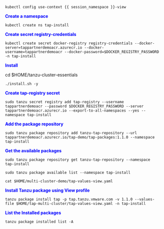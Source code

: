 ```execute
kubectl config use-context {{ session_namespace }}-view
```

<p style="color:blue"><strong> Create a namespace </strong></p>

```execute
kubectl create ns tap-install
```

<p style="color:blue"><strong> Create secret registry-credentials </strong></p>

```copy-and-edit
kubectl create secret docker-registry registry-credentials --docker-server=tappartnerdemoacr.azurecr.io --docker-username=tappartnerdemoacr --docker-password=$DOCKER_REGISTRY_PASSWORD -n tap-install
```

<p style="color:blue"><strong> Install  </strong></p>

cd $HOME/tanzu-cluster-essentials

```execute
./install.sh -y
```

<p style="color:blue"><strong> Create tap-registry secret  </strong></p>

```execute
sudo tanzu secret registry add tap-registry --username tappartnerdemoacr --password $DOCKER_REGISTRY_PASSWORD --server tappartnerdemoacr.azurecr.io --export-to-all-namespaces --yes --namespace tap-install
```

<p style="color:blue"><strong> Add the package repository </strong></p>

```execute
sudo tanzu package repository add tanzu-tap-repository --url tappartnerdemoacr.azurecr.io/tap-demo/tap-packages:1.1.0 --namespace tap-install
```

<p style="color:blue"><strong> Get the available packages </strong></p>

```execute
sudo tanzu package repository get tanzu-tap-repository --namespace tap-install
```

```execute
sudo tanzu package available list --namespace tap-install
```

```execute
cat $HOME/multi-cluster-demo/tap-values-view.yaml
```

<p style="color:blue"><strong> Install Tanzu package using View profile </strong></p>

```execute
tanzu package install tap -p tap.tanzu.vmware.com -v 1.1.0 --values-file $HOME/tap-multi-cluster/tap-values-view.yaml -n tap-install
```

<p style="color:blue"><strong> List the Installed packages </strong></p>

```execute
tanzu package installed list -A
```
